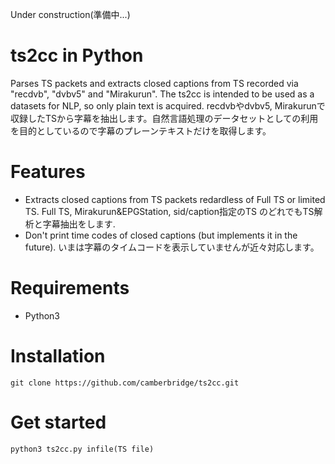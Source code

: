 Under construction(準備中...)

# ts2cc in Python
Parses TS packets and extracts closed captions from TS recorded via "recdvb", "dvbv5" and "Mirakurun". The ts2cc is intended to be used as a datasets for NLP, so only plain text is acquired.
  recdvbやdvbv5, Mirakurunで収録したTSから字幕を抽出します。自然言語処理のデータセットとしての利用を目的としているので字幕のプレーンテキストだけを取得します。

# Features
- Extracts closed captions from TS packets redardless of Full TS or limited TS.
  Full TS, Mirakurun&EPGStation, sid/caption指定のTS のどれでもTS解析と字幕抽出をします.
- Don't print time codes of closed captions (but implements it in the future).
  いまは字幕のタイムコードを表示していませんが近々対応します。

# Requirements
- Python3

# Installation
    git clone https://github.com/camberbridge/ts2cc.git

# Get started
    python3 ts2cc.py infile(TS file)
